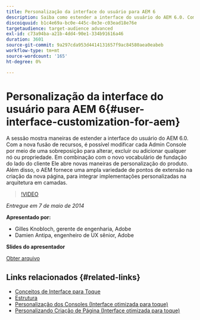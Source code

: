```yaml
---
title: Personalização da interface do usuário para AEM 6
description: Saiba como estender a interface do usuário do AEM 6.0. Com a nova fusão de recursos, é possível modificar cada Admin Console por meio de uma sobreposição para alterar, excluir ou adicionar qualquer nó ou propriedade.
discoiquuid: b1c4e69a-bc0e-445c-8e3e-c03ead18e76e
targetaudience: target-audience advanced
exl-id: c73a94ba-a21b-4dd4-90e1-334b91616a46
duration: 3601
source-git-commit: 9a297cda953d4414131657f9ac84580aea0eabeb
workflow-type: tm+mt
source-wordcount: '165'
ht-degree: 0%

---
```


# Personalização da interface do usuário para AEM 6{#user-interface-customization-for-aem}

A sessão mostra maneiras de estender a interface do usuário do AEM 6.0. Com a nova fusão de recursos, é possível modificar cada Admin Console por meio de uma sobreposição para alterar, excluir ou adicionar qualquer nó ou propriedade. Em combinação com o novo vocabulário de fundação do lado do cliente Ele abre novas maneiras de personalização do produto. Além disso, o AEM fornece uma ampla variedade de pontos de extensão na criação da nova página, para integrar implementações personalizadas na arquitetura em camadas.

>[!VIDEO](https://video.tv.adobe.com/v/19519/?quality=9)

*Entregue em 7 de maio de 2014*

**Apresentado por:**

* Gilles Knobloch, gerente de engenharia, Adobe
* Damien Antipa, engenheiro de UX sênior, Adobe

**Slides do apresentador**

[Obter arquivo](assets/user-interface-customization-for-aem6.pdf)

## Links relacionados {#related-links}

* [Conceitos de Interface para Toque](https://docs.adobe.com/docs/en/aem/6-0/develop/the-basics/touch-ui-concepts.html)
* [Estrutura](https://docs.adobe.com/docs/en/aem/6-0/develop/the-basics/touch-ui-structure.html)
* [Personalização dos Consoles (Interface otimizada para toque)](https://docs.adobe.com/docs/en/aem/6-0/develop/extending/customizing-consoles-touch.html)
* [Personalizando Criação de Página (Interface otimizada para toque)](https://docs.adobe.com/docs/en/aem/6-0/develop/extending/customizing-page-authoring-touch.html)
